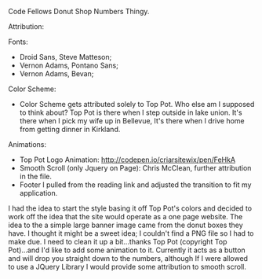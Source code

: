 Code Fellows Donut Shop Numbers Thingy.

Attribution:

Fonts:
- Droid Sans, Steve Matteson;
- Vernon Adams, Pontano Sans;
- Vernon Adams, Bevan;

Color Scheme:
- Color Scheme gets attributed solely to Top Pot. Who else am I supposed to think about? Top Pot is there when I step outside in lake union. It's there when I pick my wife up in Bellevue, It's there when I drive home from getting dinner in Kirkland.

Animations:
- Top Pot Logo Animation: http://codepen.io/criarsitewix/pen/FeHkA
- Smooth Scroll (only Jquery on Page): Chris McClean, further attribution in the file.
- Footer I pulled from the reading link and adjusted the transition to fit my application.

I had the idea to start the style basing it off Top Pot's colors and decided to work off the idea that the site would operate as a one page website. The idea to the a simple large banner image came from the donut boxes they have. I thought it might be a sweet idea; I couldn't find a PNG file so I had to make due. I need to clean it up a bit...thanks Top Pot (copyright Top Pot)...and I'd like to add some animation to it. Currently it acts as a button and will drop you straight down to the numbers, although If I were allowed to use a JQuery Library I would provide some attribution to smooth scroll.
